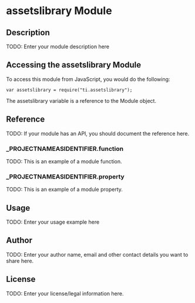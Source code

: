 # assetslibrary Module

## Description

TODO: Enter your module description here

## Accessing the assetslibrary Module

To access this module from JavaScript, you would do the following:

	var assetslibrary = require("ti.assetslibrary");

The assetslibrary variable is a reference to the Module object.	

## Reference

TODO: If your module has an API, you should document
the reference here.

### ___PROJECTNAMEASIDENTIFIER__.function

TODO: This is an example of a module function.

### ___PROJECTNAMEASIDENTIFIER__.property

TODO: This is an example of a module property.

## Usage

TODO: Enter your usage example here

## Author

TODO: Enter your author name, email and other contact
details you want to share here. 

## License

TODO: Enter your license/legal information here.
